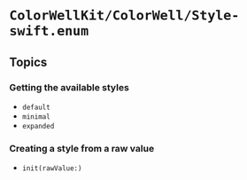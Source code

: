 # ``ColorWellKit/ColorWell/Style-swift.enum``

## Topics

### Getting the available styles

- ``default``
- ``minimal``
- ``expanded``

### Creating a style from a raw value

- ``init(rawValue:)``
